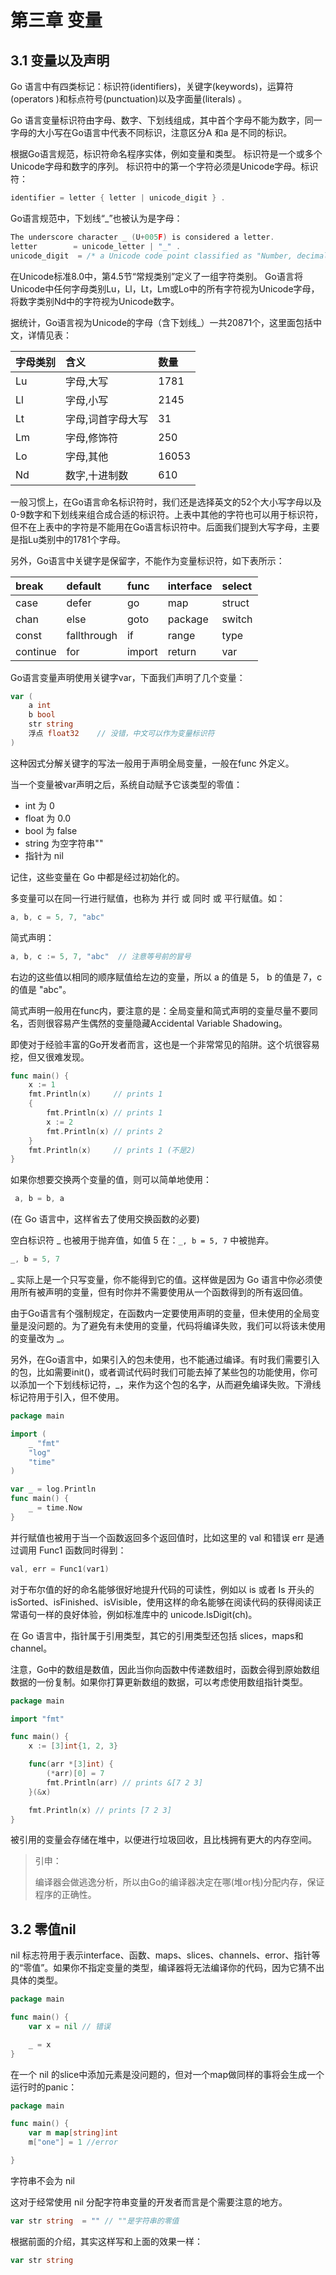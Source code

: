 # 第三章 变量

## 3.1 变量以及声明

Go 语言中有四类标记：标识符(identifiers)，关键字(keywords)，运算符(operators )和标点符号(punctuation)以及字面量(literals) 。

Go 语言变量标识符由字母、数字、下划线组成，其中首个字母不能为数字，同一字母的大小写在Go语言中代表不同标识，注意区分A 和a 是不同的标识。

根据Go语言规范，标识符命名程序实体，例如变量和类型。 标识符是一个或多个Unicode字母和数字的序列。 标识符中的第一个字符必须是Unicode字母。标识符：

```Go
identifier = letter { letter | unicode_digit } .
```

Go语言规范中，下划线“_”也被认为是字母：

```Go
The underscore character _ (U+005F) is considered a letter.
letter        = unicode_letter | "_" .
unicode_digit  = /* a Unicode code point classified as "Number, decimal digit" */ .
```

在Unicode标准8.0中，第4.5节“常规类别”定义了一组字符类别。 Go语言将Unicode中任何字母类别Lu，Ll，Lt，Lm或Lo中的所有字符视为Unicode字母，将数字类别Nd中的字符视为Unicode数字。

据统计，Go语言视为Unicode的字母（含下划线_）一共20871个，这里面包括中文，详情见表：

|字母类别	|含义	|数量|
|:--|:--|:--|
|Lu	|字母,大写	|1781|
|Ll	|字母,小写	|2145|
|Lt	|字母,词首字母大写	|31|
|Lm	|字母,修饰符	|250|
|Lo	|字母,其他	|16053|
|Nd	|数字,十进制数	|610|

一般习惯上，在Go语言命名标识符时，我们还是选择英文的52个大小写字母以及0-9数字和下划线来组合成合适的标识符。上表中其他的字符也可以用于标识符，但不在上表中的字符是不能用在Go语言标识符中。后面我们提到大写字母，主要是指Lu类别中的1781个字母。

另外，Go语言中关键字是保留字，不能作为变量标识符，如下表所示：



|break        	|default      	|func         	|interface|    	select|
|:--|:--|:--|:--|:--|
|case         	|defer        	|go           	|map       |   	struct|
|chan         	|else         	|goto         	|package    |  	switch|
|const        	|fallthrough  	|if           	|range      |  	type|
|continue     	|for          	|import       	|return     |  	var|

Go语言变量声明使用关键字var，下面我们声明了几个变量：

```Go
var (
    a int
    b bool
    str string
    浮点 float32    // 没错，中文可以作为变量标识符
)
```

这种因式分解关键字的写法一般用于声明全局变量，一般在func 外定义。

当一个变量被var声明之后，系统自动赋予它该类型的零值：

* int   为 0
* float  为 0.0
* bool  为 false
* string 为空字符串""
* 指针为 nil

记住，这些变量在 Go 中都是经过初始化的。

多变量可以在同一行进行赋值，也称为 并行 或 同时 或 平行赋值。如：

```Go
a, b, c = 5, 7, "abc"
```

简式声明：

```Go
a, b, c := 5, 7, "abc"  // 注意等号前的冒号
```
右边的这些值以相同的顺序赋值给左边的变量，所以 a 的值是 5， b 的值是 7，c 的值是 "abc"。

简式声明一般用在func内，要注意的是：全局变量和简式声明的变量尽量不要同名，否则很容易产生偶然的变量隐藏Accidental Variable Shadowing。

即使对于经验丰富的Go开发者而言，这也是一个非常常见的陷阱。这个坑很容易挖，但又很难发现。

```Go
func main() {  
    x := 1
    fmt.Println(x)     // prints 1
    {
        fmt.Println(x) // prints 1
        x := 2
        fmt.Println(x) // prints 2
    }
    fmt.Println(x)     // prints 1 (不是2)
}
```
如果你想要交换两个变量的值，则可以简单地使用：

```Go
 a, b = b, a  
```
 (在 Go 语言中，这样省去了使用交换函数的必要)

空白标识符 _ 也被用于抛弃值，如值 5 在：``_, b = 5, 7`` 中被抛弃。

```Go
_, b = 5, 7
```
_ 实际上是一个只写变量，你不能得到它的值。这样做是因为 Go 语言中你必须使用所有被声明的变量，但有时你并不需要使用从一个函数得到的所有返回值。

由于Go语言有个强制规定，在函数内一定要使用声明的变量，但未使用的全局变量是没问题的。为了避免有未使用的变量，代码将编译失败，我们可以将该未使用的变量改为 _。

另外，在Go语言中，如果引入的包未使用，也不能通过编译。有时我们需要引入的包，比如需要init()，或者调试代码时我们可能去掉了某些包的功能使用，你可以添加一个下划线标记符，_，来作为这个包的名字，从而避免编译失败。下滑线标记符用于引入，但不使用。

```Go
package main

import (  
    _ "fmt"
    "log"
    "time"
)

var _ = log.Println
func main() {  
    _ = time.Now
}
```
并行赋值也被用于当一个函数返回多个返回值时，比如这里的 val 和错误 err 是通过调用 Func1 函数同时得到：

```Go
val, err = Func1(var1)
```
对于布尔值的好的命名能够很好地提升代码的可读性，例如以 is 或者 Is 开头的 isSorted、isFinished、isVisible，使用这样的命名能够在阅读代码的获得阅读正常语句一样的良好体验，例如标准库中的 unicode.IsDigit(ch)。

在 Go 语言中，指针属于引用类型，其它的引用类型还包括 slices，maps和 channel。

注意，Go中的数组是数值，因此当你向函数中传递数组时，函数会得到原始数组数据的一份复制。如果你打算更新数组的数据，可以考虑使用数组指针类型。

```Go
package main

import "fmt"

func main() {  
    x := [3]int{1, 2, 3}

    func(arr *[3]int) {
        (*arr)[0] = 7
        fmt.Println(arr) // prints &[7 2 3]
    }(&x)

    fmt.Println(x) // prints [7 2 3]
}
```
被引用的变量会存储在堆中，以便进行垃圾回收，且比栈拥有更大的内存空间。

>引申：
>
>编译器会做逃逸分析，所以由Go的编译器决定在哪(堆or栈)分配内存，保证程序的正确性。

## 3.2 零值nil
nil 标志符用于表示interface、函数、maps、slices、channels、error、指针等的“零值”。如果你不指定变量的类型，编译器将无法编译你的代码，因为它猜不出具体的类型。

```Go
package main

func main() {  
    var x = nil // 错误

    _ = x
}
```
在一个 nil 的slice中添加元素是没问题的，但对一个map做同样的事将会生成一个运行时的panic：

```Go
package main

func main() {  
    var m map[string]int
    m["one"] = 1 //error

}
```
字符串不会为 nil

这对于经常使用 nil 分配字符串变量的开发者而言是个需要注意的地方。

```Go
var str string  = "" // ""是字符串的零值
```
根据前面的介绍，其实这样写和上面的效果一样：

```Go
var str string
```
